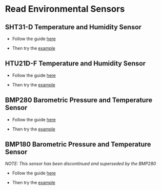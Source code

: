 # Read Environmental Sensors

## SHT31-D Temperature and Humidity Sensor

* Follow the guide [here](https://learn.adafruit.com/adafruit-sht31-d-temperature-and-humidity-sensor-breakout?view=all#wiring-and-test)

* Then try the [example](/examples/ReadSHT31D)

## HTU21D-F Temperature and Humidity Sensor

* Follow the guide [here](https://learn.adafruit.com/adafruit-htu21d-f-temperature-humidity-sensor?view=all#wiring-and-test)

* Then try the [example](/examples/ReadHTU21DF)

## BMP280 Barometric Pressure and Temperature Sensor

* Follow the guide [here](https://learn.adafruit.com/adafruit-bmp280-barometric-pressure-plus-temperature-sensor-breakout?view=all#arduino-test)

* Then try the [example](/examples/ReadBMP280)

## BMP180 Barometric Pressure and Temperature Sensor

*NOTE: This sensor has been discontinued and superseded by the BMP280*

* Follow the guide [here](https://learn.adafruit.com/bmp085?view=all#using-the-bmp085-api-v2)

* Then try the [example](/examples/ReadBMP180)
